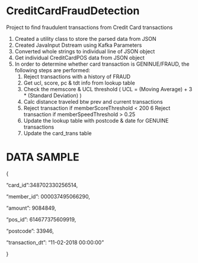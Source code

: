 # CreditCardFraudDetection
Project to find fraudulent transactions from Credit Card transactions 

1. Created a utility class to store the parsed data from JSON
2. Created JavaInput Dstream using Kafka Parameters
3. Converted whole strings to individual line of JSON object
4. Get individual CreditCardPOS data from JSON object
5. In order to determine whether card transaction is GENINUE/FRAUD, the following steps are
performed:
  	1. Reject transactions with a history of FRAUD
  	2. Get ucl, score, pc & tdt info from lookup table
  	3. Check the memscore & UCL threshold ( UCL = (Moving Average) + 3 * (Standard Deviation) )
  	4. Calc distance traveled btw prev and current transactions 
  	5. Reject transaction if memberScoreThreshold < 200
  	6 Reject transaction if memberSpeedThreshold > 0.25
  	7. Update the lookup table with postcode & date for GENUINE transactions
  	8. Update the card_trans table
    
# DATA SAMPLE

{

“card_id”:348702330256514,

“member_id”: 000037495066290,

“amount”: 9084849,

“pos_id”: 614677375609919,

“postcode”: 33946,

“transaction_dt”: “11-02-2018 00:00:00”

}
